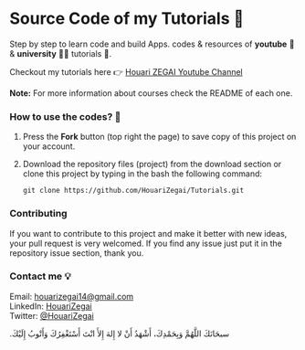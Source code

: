 # Source Code of my Tutorials 🎉
Step by step to learn code and build Apps. codes & resources of **youtube** :movie_camera: & **university** 👨‍🎓 tutorials :green_heart:.
  
Checkout my tutorials here :point_right: [Houari ZEGAI Youtube Channel](https://www.youtube.com/HouariZegai)

**Note:** For more information about courses check the README of each one.

### How to use the codes? 🔌
1. Press the **Fork** button (top right the page) to save copy of this project on your account.
2. Download the repository files (project) from the download section or clone this project by typing in the bash the following command:

       git clone https://github.com/HouariZegai/Tutorials.git
       
### Contributing
If you want to contribute to this project and make it better with new ideas, your pull request is very welcomed.
If you find any issue just put it in the repository issue section, thank you.

### Contact me 💡
Email: houarizegai14@gmail.com  
LinkedIn: [HouariZegai](https://linkedin.com/in/houarizegai)  
Twitter: [@HouariZegai](https://twitter.com/houarizegai)

.سبحَانَكَ اللَّهُمَّ وَبِحَمْدِكَ، أَشْهَدُ أَنْ لا إِلهَ إِلأَ انْتَ أَسْتَغْفِرُكَ وَأَتْوبُ إِلَيْكَ